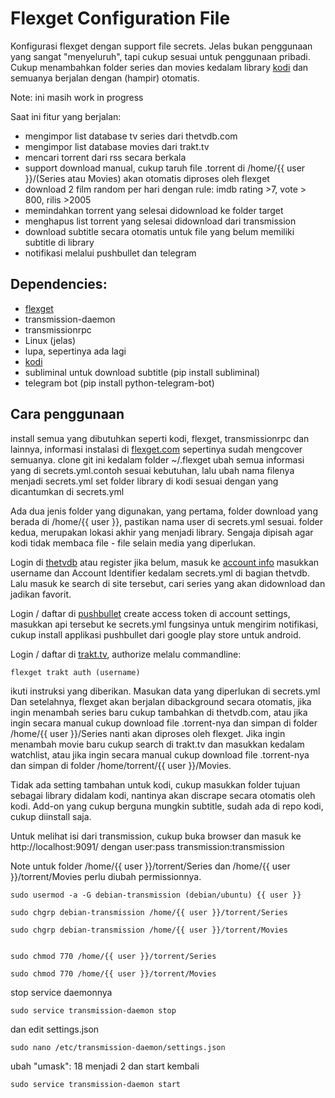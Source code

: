 Flexget Configuration File
========

Konfigurasi flexget dengan support file secrets. Jelas bukan penggunaan yang sangat "menyeluruh",
tapi cukup sesuai untuk penggunaan pribadi. Cukup menambahkan folder series dan movies kedalam library [kodi](https://kodi.tv/)
dan semuanya berjalan dengan (hampir) otomatis.

Note: ini masih work in progress

Saat ini fitur yang berjalan:
* mengimpor list database tv series dari thetvdb.com
* mengimpor list database movies dari trakt.tv
* mencari torrent dari rss secara berkala
* support download manual, cukup taruh file .torrent di /home/{{ user }}/(Series atau Movies) akan otomatis diproses oleh flexget
* download 2 film random per hari dengan rule: imdb rating >7, vote > 800, rilis >2005
* memindahkan torrent yang selesai didownload ke folder target
* menghapus list torrent yang selesai didownload dari transmission
* download subtitle secara otomatis untuk file yang belum memiliki subtitle di library
* notifikasi melalui pushbullet dan telegram

Dependencies:
--------

* [flexget](http://flexget.com/)
* transmission-daemon
* transmissionrpc
* Linux (jelas)
* lupa, sepertinya ada lagi
* [kodi](http://flexget.com/Install)
* subliminal untuk download subtitle (pip install subliminal)
* telegram bot (pip install python-telegram-bot)

Cara penggunaan
-----

install semua yang dibutuhkan seperti kodi, flexget, transmissionrpc dan lainnya, informasi instalasi di [flexget.com](http://flexget.com/Install) sepertinya sudah mengcover semuanya. clone git ini kedalam folder ~/.flexget ubah semua informasi yang di secrets.yml.contoh sesuai kebutuhan, lalu ubah nama filenya menjadi secrets.yml set folder library di kodi sesuai dengan yang dicantumkan di secrets.yml

Ada dua jenis folder yang digunakan, yang pertama, folder download yang berada di /home/{{ user }}, pastikan nama user di secrets.yml sesuai.
folder kedua, merupakan lokasi akhir yang menjadi library. Sengaja dipisah agar kodi tidak membaca file - file selain media yang diperlukan.

Login di [thetvdb](http://thetvdb.com/) atau register jika belum, masuk ke [account info](http://thetvdb.com/?tab=userinfo) masukkan username dan Account Identifier kedalam secrets.yml di bagian thetvdb. Lalu masuk ke search di site tersebut, cari series yang akan didownload dan jadikan favorit.

Login / daftar di [pushbullet](https://www.pushbullet.com/) create access token di account settings, masukkan api tersebut ke secrets.yml fungsinya untuk mengirim notifikasi, cukup install applikasi pushbullet dari google play store untuk android.

Login / daftar di [trakt.tv](https://trakt.tv), authorize melalu commandline:

	flexget trakt auth (username)

ikuti instruksi yang diberikan. Masukan data yang diperlukan di secrets.yml
Dan setelahnya, flexget akan berjalan dibackground secara otomatis, jika ingin menambah series baru cukup tambahkan di thetvdb.com, atau jika ingin secara manual cukup download file .torrent-nya dan simpan di folder /home/{{ user }}/Series nanti akan diproses oleh flexget. Jika ingin menambah movie baru cukup search di trakt.tv dan masukkan kedalam watchlist, atau jika ingin secara manual cukup download file .torrent-nya dan simpan di folder /home/torrent/{{ user }}/Movies.

Tidak ada setting tambahan untuk kodi, cukup masukkan folder tujuan sebagai library didalam kodi, nantinya akan discrape secara otomatis oleh kodi. Add-on yang cukup berguna mungkin subtitle, sudah ada di repo kodi, cukup diinstall saja.

Untuk melihat isi dari transmission, cukup buka browser dan masuk ke http://localhost:9091/ dengan user:pass transmission:transmission

Note untuk folder /home/{{ user }}/torrent/Series dan /home/{{ user }}/torrent/Movies perlu diubah permissionnya.


	sudo usermod -a -G debian-transmission (debian/ubuntu) {{ user }}

	sudo chgrp debian-transmission /home/{{ user }}/torrent/Series

	sudo chgrp debian-transmission /home/{{ user }}/torrent/Movies


	sudo chmod 770 /home/{{ user }}/torrent/Series

	sudo chmod 770 /home/{{ user }}/torrent/Movies


stop service daemonnya

	sudo service transmission-daemon stop

dan edit settings.json

	sudo nano /etc/transmission-daemon/settings.json

ubah "umask": 18 menjadi 2 dan start kembali

	sudo service transmission-daemon start



